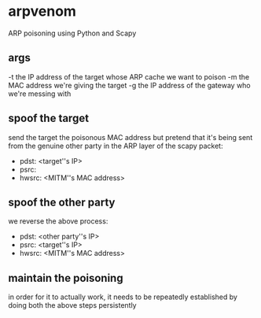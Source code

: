 # arpvenom
ARP poisoning using Python and Scapy

## args
-t  the IP address of the target whose ARP cache we want to poison
-m  the MAC address we're giving the target
-g  the IP address of the gateway who we're messing with

## spoof the target
send the target the poisonous MAC address but pretend that it's being sent from the genuine other party
in the ARP layer of the scapy packet:
- pdst: <target''s IP>
- psrc: <DHCP server etc IP>
- hwsrc: <MITM''s MAC address>

## spoof the other party
we reverse the above process:
- pdst: <other party''s IP>
- psrc: <target''s IP>
- hwsrc:  <MITM''s MAC address>

## maintain the poisoning
in order for it to actually work, it needs to be repeatedly established by doing both the above steps persistently
